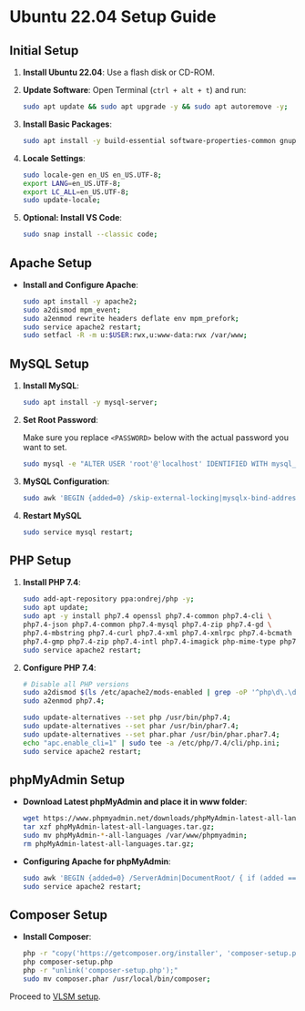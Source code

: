 # Ubuntu 22.04 Setup Guide

## Initial Setup

1. **Install Ubuntu 22.04**: Use a flash disk or CD-ROM.
2. **Update Software**: Open Terminal (`ctrl + alt + t`) and run:

    ```bash
    sudo apt update && sudo apt upgrade -y && sudo apt autoremove -y;

    ```
3. **Install Basic Packages**:

    ```bash
    sudo apt install -y build-essential software-properties-common gnupg apt-transport-https ca-certificates lsb-release wget vim zip unzip curl acl snapd rsync git gdebi net-tools sed mawk;

    ```
4. **Locale Settings**:

    ```bash
	sudo locale-gen en_US en_US.UTF-8;
    export LANG=en_US.UTF-8;
    export LC_ALL=en_US.UTF-8;
    sudo update-locale;

    ```
5. **Optional: Install VS Code**:

    ```bash
    sudo snap install --classic code;

    ```

## Apache Setup

* **Install and Configure Apache**:

    ```bash
    sudo apt install -y apache2;
    sudo a2dismod mpm_event;
    sudo a2enmod rewrite headers deflate env mpm_prefork;
    sudo service apache2 restart;
    sudo setfacl -R -m u:$USER:rwx,u:www-data:rwx /var/www;

    ```

## MySQL Setup

1. **Install MySQL**:

    ```bash
    sudo apt install -y mysql-server;

    ```
2. **Set Root Password**:

    Make sure you replace `<PASSWORD>` below with the actual password you want to set.

    ```bash
    sudo mysql -e "ALTER USER 'root'@'localhost' IDENTIFIED WITH mysql_native_password BY '<PASSWORD>'; FLUSH PRIVILEGES;";

    ```
3. **MySQL Configuration**:

    ```bash
    sudo awk 'BEGIN {added=0} /skip-external-locking|mysqlx-bind-address/ { if (added == 0) { print; print "sql_mode ="; print "innodb_strict_mode = 0"; added=1; next; } } { print }' /etc/mysql/mysql.conf.d/mysqld.cnf > tmpfile && sudo mv tmpfile /etc/mysql/mysql.conf.d/mysqld.cnf;

    ```
4. **Restart MySQL**

    ```bash
    sudo service mysql restart;

    ```

## PHP Setup

1. **Install PHP 7.4**:

    ```bash
    sudo add-apt-repository ppa:ondrej/php -y;
    sudo apt update;
    sudo apt -y install php7.4 openssl php7.4-common php7.4-cli \
    php7.4-json php7.4-common php7.4-mysql php7.4-zip php7.4-gd \
    php7.4-mbstring php7.4-curl php7.4-xml php7.4-xmlrpc php7.4-bcmath \
    php7.4-gmp php7.4-zip php7.4-intl php7.4-imagick php-mime-type php7.4-apcu;
    sudo service apache2 restart;

    ```
2. **Configure PHP 7.4**:

    ```bash
    # Disable all PHP versions
    sudo a2dismod $(ls /etc/apache2/mods-enabled | grep -oP '^php\d\.\d') -f
    sudo a2enmod php7.4;

    sudo update-alternatives --set php /usr/bin/php7.4;
    sudo update-alternatives --set phar /usr/bin/phar7.4;
    sudo update-alternatives --set phar.phar /usr/bin/phar.phar7.4;
    echo "apc.enable_cli=1" | sudo tee -a /etc/php/7.4/cli/php.ini;
    sudo service apache2 restart;

    ```

## phpMyAdmin Setup

* **Download Latest phpMyAdmin and place it in www folder**:

	```bash
	wget https://www.phpmyadmin.net/downloads/phpMyAdmin-latest-all-languages.tar.gz
	tar xzf phpMyAdmin-latest-all-languages.tar.gz;
	sudo mv phpMyAdmin-*-all-languages /var/www/phpmyadmin;
	rm phpMyAdmin-latest-all-languages.tar.gz;

	```
* **Configuring Apache for phpMyAdmin**:

	```bash
	sudo awk 'BEGIN {added=0} /ServerAdmin|DocumentRoot/ { if (added == 0) { print; print "Alias /phpmyadmin /var/www/phpmyadmin"; added=1; next; } } { print }' /etc/apache2/sites-available/000-default.conf > tmpfile && sudo mv tmpfile /etc/apache2/sites-available/000-default.conf;
	sudo service apache2 restart;

	```

## Composer Setup

* **Install Composer**:

    ```bash
    php -r "copy('https://getcomposer.org/installer', 'composer-setup.php');"
    php composer-setup.php
    php -r "unlink('composer-setup.php');"
    sudo mv composer.phar /usr/local/bin/composer;

    ```

Proceed to [VLSM setup](../README.md).
